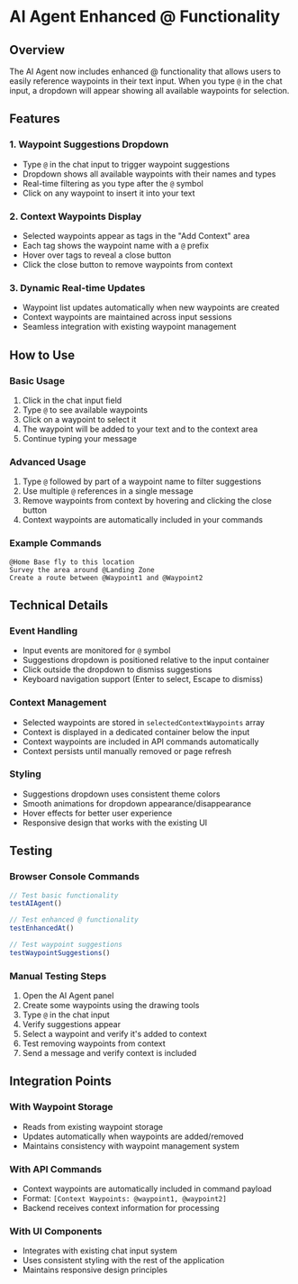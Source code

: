 # AI Agent Enhanced @ Functionality

## Overview
The AI Agent now includes enhanced @ functionality that allows users to easily reference waypoints in their text input. When you type `@` in the chat input, a dropdown will appear showing all available waypoints for selection.

## Features

### 1. Waypoint Suggestions Dropdown
- Type `@` in the chat input to trigger waypoint suggestions
- Dropdown shows all available waypoints with their names and types
- Real-time filtering as you type after the `@` symbol
- Click on any waypoint to insert it into your text

### 2. Context Waypoints Display
- Selected waypoints appear as tags in the "Add Context" area
- Each tag shows the waypoint name with a `@` prefix
- Hover over tags to reveal a close button
- Click the close button to remove waypoints from context

### 3. Dynamic Real-time Updates
- Waypoint list updates automatically when new waypoints are created
- Context waypoints are maintained across input sessions
- Seamless integration with existing waypoint management

## How to Use

### Basic Usage
1. Click in the chat input field
2. Type `@` to see available waypoints
3. Click on a waypoint to select it
4. The waypoint will be added to your text and to the context area
5. Continue typing your message

### Advanced Usage
1. Type `@` followed by part of a waypoint name to filter suggestions
2. Use multiple `@` references in a single message
3. Remove waypoints from context by hovering and clicking the close button
4. Context waypoints are automatically included in your commands

### Example Commands
```
@Home Base fly to this location
Survey the area around @Landing Zone
Create a route between @Waypoint1 and @Waypoint2
```

## Technical Details

### Event Handling
- Input events are monitored for `@` symbol
- Suggestions dropdown is positioned relative to the input container
- Click outside the dropdown to dismiss suggestions
- Keyboard navigation support (Enter to select, Escape to dismiss)

### Context Management
- Selected waypoints are stored in `selectedContextWaypoints` array
- Context is displayed in a dedicated container below the input
- Context waypoints are included in API commands automatically
- Context persists until manually removed or page refresh

### Styling
- Suggestions dropdown uses consistent theme colors
- Smooth animations for dropdown appearance/disappearance
- Hover effects for better user experience
- Responsive design that works with the existing UI

## Testing

### Browser Console Commands
```javascript
// Test basic functionality
testAIAgent()

// Test enhanced @ functionality
testEnhancedAt()

// Test waypoint suggestions
testWaypointSuggestions()
```

### Manual Testing Steps
1. Open the AI Agent panel
2. Create some waypoints using the drawing tools
3. Type `@` in the chat input
4. Verify suggestions appear
5. Select a waypoint and verify it's added to context
6. Test removing waypoints from context
7. Send a message and verify context is included

## Integration Points

### With Waypoint Storage
- Reads from existing waypoint storage
- Updates automatically when waypoints are added/removed
- Maintains consistency with waypoint management system

### With API Commands
- Context waypoints are automatically included in command payload
- Format: `[Context Waypoints: @waypoint1, @waypoint2]`
- Backend receives context information for processing

### With UI Components
- Integrates with existing chat input system
- Uses consistent styling with the rest of the application
- Maintains responsive design principles 